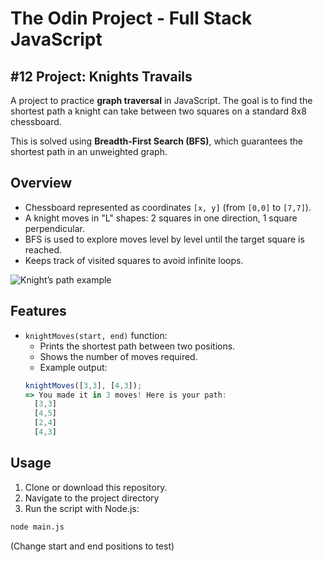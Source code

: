 # The Odin Project - Full Stack JavaScript

## #12 Project: Knights Travails

A project to practice **graph traversal** in JavaScript. The goal is to find the shortest path a knight can take between two squares on a standard 8x8 chessboard.

This is solved using **Breadth-First Search (BFS)**, which guarantees the shortest path in an unweighted graph.

## Overview

- Chessboard represented as coordinates `[x, y]` (from `[0,0]` to `[7,7]`).
- A knight moves in "L" shapes: 2 squares in one direction, 1 square perpendicular.
- BFS is used to explore moves level by level until the target square is reached.
- Keeps track of visited squares to avoid infinite loops.

![Knight’s path example](https://cdn.statically.io/gh/TheOdinProject/curriculum/284f0cdc998be7e4751e29e8458323ad5d320303/ruby_programming/computer_science/project_knights_travails/imgs/00.png)

## Features

- `knightMoves(start, end)` function:
  - Prints the shortest path between two positions.
  - Shows the number of moves required.
  - Example output:
  ```javascript
  knightMoves([3,3], [4,3]);
  => You made it in 3 moves! Here is your path:
    [3,3]
    [4,5]
    [2,4]
    [4,3]
  ```
## Usage
1. Clone or download this repository.
2. Navigate to the project directory
3. Run the script with Node.js:

```bash
node main.js
```
(Change start and end positions to test)